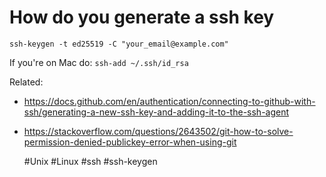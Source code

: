 # How do you generate a ssh key

`ssh-keygen -t ed25519 -C "your_email@example.com"`

If you're on Mac do: `ssh-add ~/.ssh/id_rsa`

Related:
 - https://docs.github.com/en/authentication/connecting-to-github-with-ssh/generating-a-new-ssh-key-and-adding-it-to-the-ssh-agent
 - https://stackoverflow.com/questions/2643502/git-how-to-solve-permission-denied-publickey-error-when-using-git

    #Unix #Linux #ssh #ssh-keygen
